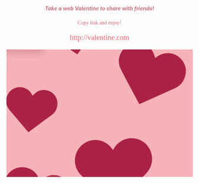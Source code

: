 <h5 style="color: #CB737F; text-align: center" > Take a web Valentine to share with friends! </h5>
<p style="color: #CD6674; text-align: center; font-family: 'Bangla MN', cursive">Copy link and enjoy!</p>
<p style="color: #EF687B; text-align: center; font-size: 20px; font-family: Kefa, cursive">http://valentine.com</p>
<img src="./src/asserts/svg/heart_screen.svg">

